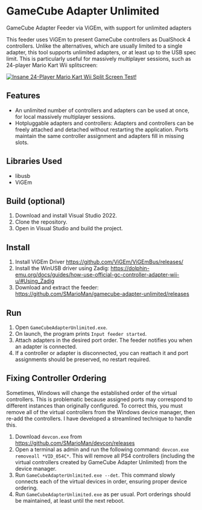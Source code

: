 # GameCube Adapter Unlimited

GameCube Adapter Feeder via ViGEm, with support for unlimited adapters

This feeder uses ViGEm to present GameCube controllers as DualShock 4 controllers.
Unlike the alternatives, which are usually limited to a single adapter, this tool supports unlimited adapters, or at least up to the USB spec limit.
This is particularly useful for massively multiplayer sessions, such as 24-player Mario Kart Wii splitscreen:

[![Insane 24-Player Mario Kart Wii Split Screen Test!
](https://img.youtube.com/vi/LgkHVOwAPvo/0.jpg)](https://youtu.be/LgkHVOwAPvo)

## Features
* An unlimited number of controllers and adapters can be used at once, for local massively multiplayer sessions.
* Hotpluggable adapters and controllers: Adapters and controllers can be freely attached and detached without restarting the application. Ports maintain the same controller assignment and adapters fill in missing slots.

## Libraries Used
* libusb
* ViGEm

## Build (optional)
1. Download and install Visual Studio 2022.
1. Clone the repository.
1. Open in Visual Studio and build the project.

## Install
1. Install ViGEm Driver https://github.com/ViGEm/ViGEmBus/releases/
1. Install the WinUSB driver using Zadig: https://dolphin-emu.org/docs/guides/how-use-official-gc-controller-adapter-wii-u/#Using_Zadig
1. Download and extract the feeder: https://github.com/SMarioMan/gamecube-adapter-unlimited/releases

## Run
1. Open `GameCubeAdapterUnlimited.exe`.
1. On launch, the program prints `Input feeder started`.
1. Attach adapters in the desired port order. The feeder notifies you when an adapter is connected.
1. If a controller or adapter is disconnected, you can reattach it and port assignments should be preserved, no restart required.

## Fixing Controller Ordering
Sometimes, Windows will change the established order of the virtual controllers. This is problematic because assigned ports may correspond to different instances than originally configured. To correct this, you must remove all of the virtual controllers from the Windows device manager, then re-add the controllers. I have developed a streamlined technique to handle this.

1. Download `devcon.exe` from https://github.com/SMarioMan/devcon/releases
1. Open a terminal as admin and run the following command: `devcon.exe removeall *VID_054C*`. This will remove all PS4 controllers (including the virtual controllers created by GameCube Adapter Unlimited) from the device manager.
1. Run `GameCubeAdapterUnlimited.exe --det`. This command slowly connects each of the virtual devices in order, ensuring proper device ordering.
1. Run `GameCubeAdapterUnlimited.exe` as per usual. Port orderings should be maintained, at least until the next reboot.
